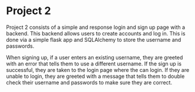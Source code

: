 # Project 2
Project 2 consists of a simple and response login and sign up page with a backend. This backend allows users to create accounts and log in. This is done via a simple flask app and SQLAlchemy to store the username and passwords. 

When signing up, if a user enters an existing username, they are greeted with an error that tells them to use a different username. If the sign up is successful, they are taken to the login page where the can login. If they are unable to login, they are greeted with a message that tells them to double check their username and passwords to make sure they are correct. 
